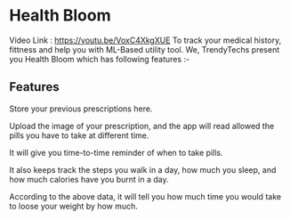 # Health Bloom

Video Link : https://youtu.be/VoxC4XkgXUE
To track your medical history, fittness and help you with ML-Based utility tool. We, TrendyTechs present you Health Bloom which has following features :-

## Features

Store your previous prescriptions here.

Upload the image of your prescription, and the app will read allowed the pills you have to take at different time.

It will give you time-to-time reminder of when to take pills.

It also keeps track the steps you walk in a day, how much you sleep, and how much calories have you burnt in a day. 

According to the above data, it will tell you how much time you would take to loose your weight by how much.
